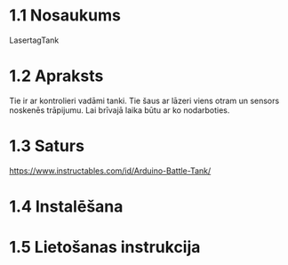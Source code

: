 # 1.1 Nosaukums
LasertagTank
# 1.2 Apraksts
Tie ir ar kontrolieri vadāmi tanki.
Tie šaus ar lāzeri viens otram un sensors noskenēs trāpijumu.
Lai brīvajā laika būtu ar ko nodarboties.
# 1.3 Saturs
https://www.instructables.com/id/Arduino-Battle-Tank/
# 1.4 Instalēšana
# 1.5 Lietošanas instrukcija
